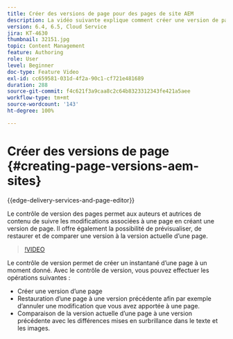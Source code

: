 ```yaml
---
title: Créer des versions de page pour des pages de site AEM
description: La vidéo suivante explique comment créer une version de page, prévisualiser, restaurer une version de page et comparer la version actuelle de la page à une version enregistrée.
version: 6.4, 6.5, Cloud Service
jira: KT-4630
thumbnail: 32151.jpg
topic: Content Management
feature: Authoring
role: User
level: Beginner
doc-type: Feature Video
exl-id: cc659581-031d-4f2a-90c1-cf721e481689
duration: 288
source-git-commit: f4c621f3a9caa8c2c64b8323312343fe421a5aee
workflow-type: tm+mt
source-wordcount: '143'
ht-degree: 100%

---
```


# Créer des versions de page {#creating-page-versions-aem-sites}

{{edge-delivery-services-and-page-editor}}

Le contrôle de version des pages permet aux auteurs et autrices de contenu de suivre les modifications associées à une page en créant une version de page. Il offre également la possibilité de prévisualiser, de restaurer et de comparer une version à la version actuelle d’une page.

>[!VIDEO](https://video.tv.adobe.com/v/32151?quality=12&learn=on)

Le contrôle de version permet de créer un instantané d’une page à un moment donné. Avec le contrôle de version, vous pouvez effectuer les opérations suivantes :
* Créer une version d’une page
* Restauration d’une page à une version précédente afin par exemple d’annuler une modification que vous avez apportée à une page.
* Comparaison de la version actuelle d’une page à une version précédente avec les différences mises en surbrillance dans le texte et les images.
